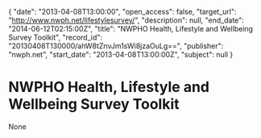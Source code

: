 {
  "date": "2013-04-08T13:00:00", 
  "open_access": false, 
  "target_url": "http://www.nwph.net/lifestylesurvey/", 
  "description": null, 
  "end_date": "2014-06-12T02:15:00Z", 
  "title": "NWPHO Health, Lifestyle and Wellbeing Survey Toolkit", 
  "record_id": "20130408T130000/ahW8tZnvJm1sWi8jzaOuLg==", 
  "publisher": "nwph.net", 
  "start_date": "2013-04-08T13:00:00Z", 
  "subject": null
}

# NWPHO Health, Lifestyle and Wellbeing Survey Toolkit

None